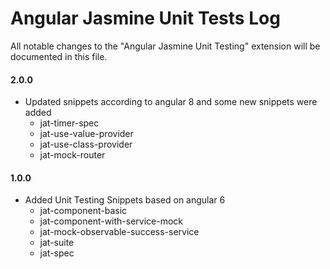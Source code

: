 # Angular Jasmine Unit Tests Log

All notable changes to the "Angular Jasmine Unit Testing" extension will be documented in this file.

#### 2.0.0

* Updated snippets according to angular 8 and some new snippets were added
    *  jat-timer-spec
    *  jat-use-value-provider
    *  jat-use-class-provider
    *  jat-mock-router
  
#### 1.0.0

* Added Unit Testing Snippets based on angular 6
    *  jat-component-basic
    *  jat-component-with-service-mock
    *  jat-mock-observable-success-service
    *  jat-suite
    *  jat-spec